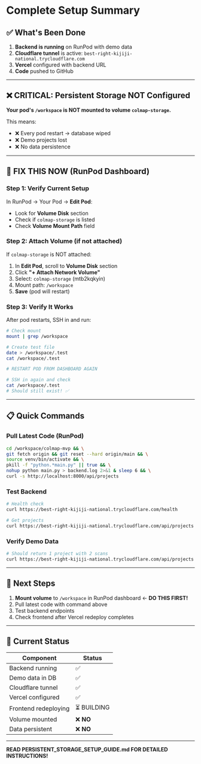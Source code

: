 # Complete Setup Summary

## ✅ What's Been Done

1. **Backend is running** on RunPod with demo data
2. **Cloudflare tunnel** is active: `best-right-kijiji-national.trycloudflare.com`
3. **Vercel** configured with backend URL
4. **Code** pushed to GitHub

---

## ❌ CRITICAL: Persistent Storage NOT Configured

**Your pod's `/workspace` is NOT mounted to volume `colmap-storage`.**

This means:
- ❌ Every pod restart → database wiped
- ❌ Demo projects lost
- ❌ No data persistence

---

## 🔧 FIX THIS NOW (RunPod Dashboard)

### Step 1: Verify Current Setup

In RunPod → Your Pod → **Edit Pod**:
- Look for **Volume Disk** section
- Check if `colmap-storage` is listed
- Check **Volume Mount Path** field

### Step 2: Attach Volume (if not attached)

If `colmap-storage` is NOT attached:

1. In **Edit Pod**, scroll to **Volume Disk** section
2. Click **"+ Attach Network Volume"**
3. Select: `colmap-storage` (mtb2kqkyin)
4. Mount path: `/workspace`
5. **Save** (pod will restart)

### Step 3: Verify It Works

After pod restarts, SSH in and run:

```bash
# Check mount
mount | grep /workspace

# Create test file
date > /workspace/.test
cat /workspace/.test

# RESTART POD FROM DASHBOARD AGAIN

# SSH in again and check
cat /workspace/.test
# Should still exist! ✅
```

---

## 📋 Quick Commands

### Pull Latest Code (RunPod)

```bash
cd /workspace/colmap-mvp && \
git fetch origin && git reset --hard origin/main && \
source venv/bin/activate && \
pkill -f "python.*main.py" || true && \
nohup python main.py > backend.log 2>&1 & sleep 6 && \
curl -s http://localhost:8000/api/projects
```

### Test Backend

```bash
# Health check
curl https://best-right-kijiji-national.trycloudflare.com/health

# Get projects
curl https://best-right-kijiji-national.trycloudflare.com/api/projects
```

### Verify Demo Data

```bash
# Should return 1 project with 2 scans
curl https://best-right-kijiji-national.trycloudflare.com/api/projects
```

---

## 🎯 Next Steps

1. **Mount volume** to `/workspace` in RunPod dashboard ← **DO THIS FIRST!**
2. Pull latest code with command above
3. Test backend endpoints
4. Check frontend after Vercel redeploy completes

---

## 📝 Current Status

| Component | Status |
|-----------|--------|
| Backend running | ✅ |
| Demo data in DB | ✅ |
| Cloudflare tunnel | ✅ |
| Vercel configured | ✅ |
| Frontend redeploying | ⏳ BUILDING |
| Volume mounted | ❌ **NO** |
| Data persistent | ❌ **NO** |

---

**READ PERSISTENT_STORAGE_SETUP_GUIDE.md FOR DETAILED INSTRUCTIONS!**

